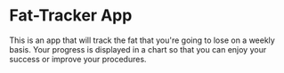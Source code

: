 # Fat-Tracker App

This is an app that will track the fat that you're going to lose on a weekly basis. Your progress is displayed in a chart so that you can enjoy your success or improve your procedures.
